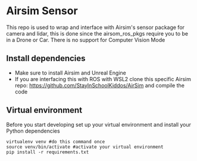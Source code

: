 #  Airsim Sensor
This repo is used to wrap and interface with Airsim's sensor package for camera and lidar, this is done since the airsom_ros_pkgs require you to be in a Drone or Car. There is no support for Computer Vision Mode

## Install dependencies
- Make sure to install Airsim and Unreal Engine 
- If you are interfacing this with ROS with WSL2 clone this specific Airsim repo: https://github.com/StayInSchoolKiddos/AirSim and compile the code 

## Virtual environment
Before you start developing set up your virtual environment and install your Python dependencies
```
virtualenv venv #do this command once
source venv/bin/activate #activate your virtual environment
pip install -r requirements.txt
```
